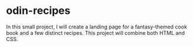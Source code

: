 # odin-recipes
In this small project, I will create a landing page for a fantasy-themed cook book and a few distinct recipes. This project will combine both HTML and CSS.